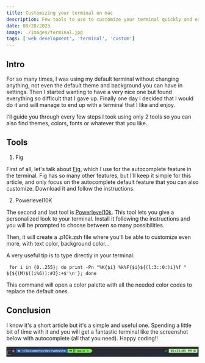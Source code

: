 ```yaml
---
title: Customizing your terminal on mac
description: Few tools to use to customize your terminal quickly and easely
date: 08/28/2023
image: ./images/terminal.jpg
tags: ['web development', 'terminal', 'custom']
---
```


## Intro

For so many times, I was using my default terminal without changing anything, not even the default theme and background you can have in settings. Then I started wanting to have a very nice one but found everything so difficult that I gave up. Finally one day I decided that I would do it and will manage to end up with a terminal that I like and enjoy.

I‘ll guide you through every few steps I took using only 2 tools so you can also find themes, colors, fonts or whatever that you like.

## Tools

1. Fig

First of all, let's talk about [Fig](https://fig.io/), which I use for the autocomplete feature in the terminal. Fig has so many other features, but I'll keep it simple for this article, and only focus on the autocomplete default feature that you can also customize. Download it and follow the instructions.

2. Powerlevel10K

The second and last tool is [Powerlevel10k](https://github.com/romkatv/powerlevel10k). This tool lets you give a personalized look to your terminal. Install it following the instructions and you will be prompted to choose between so many possibilities.

Then, it will create a .p10k.zsh file where you'll be able to customize even more, with text color, background color...

A very useful tip is to type directly in your terminal:

```
 for i in {0..255}; do print -Pn "%K{$i} %k%F{$i}${(l:3::0:)i}%f " ${${(M)$((i%6)):#3}:+$'\n'}; done
```

This command will open a color palette with all the needed color codes to replace the default ones.

## Conclusion

I know it's a short article but it's a simple and useful one. Spending a little bit of time with it and you will get a fantastic terminal like the screenshot below with autocomplete (all that you need). Happy coding!!

![Screenshot](./images/terminal.png)
